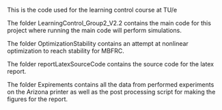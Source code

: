 This is the code used for the learning control course at TU/e

The folder LearningControl_Group2_V2.2 contains the main code for this project where running the main code will perform simulations.

The folder OptimizationStability contains an attempt at nonlinear optimization to reach stability for MBFRC.

The folder reportLatexSourceCode contains the source code for the latex report.

The folder Expirements contains all the data from performed experiments on the Arizona printer as well as the post processing script for making the figures for the report.
